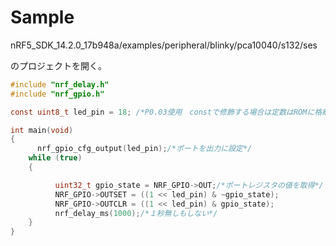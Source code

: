 # Sample

nRF5_SDK_14.2.0_17b948a/examples/peripheral/blinky/pca10040/s132/ses

のプロジェクトを開く。

```c
#include "nrf_delay.h"
#include "nrf_gpio.h"

const uint8_t led_pin = 18; /*P0.03使用　constで修飾する場合は定数はROMに格納されRAM領域の節約になる*/

int main(void)
{
      nrf_gpio_cfg_output(led_pin);/*ポートを出力に設定*/
    while (true)
    {

          uint32_t gpio_state = NRF_GPIO->OUT;/*ポートレジスタの値を取得*/
          NRF_GPIO->OUTSET = ((1 << led_pin) & ~gpio_state);
          NRF_GPIO->OUTCLR = ((1 << led_pin) & gpio_state);
          nrf_delay_ms(1000);/*１秒無しもしない*/
    }
}
```